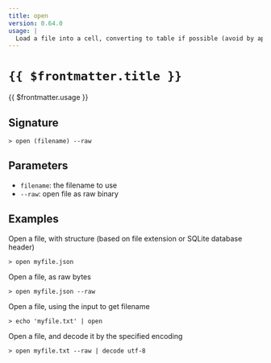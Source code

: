 ```yaml
---
title: open
version: 0.64.0
usage: |
  Load a file into a cell, converting to table if possible (avoid by appending '--raw').
---
```


# <code>{{ $frontmatter.title }}</code>

<div style='white-space: pre-wrap;'>{{ $frontmatter.usage }}</div>

## Signature

```> open (filename) --raw```

## Parameters

 -  `filename`: the filename to use
 -  `--raw`: open file as raw binary

## Examples

Open a file, with structure (based on file extension or SQLite database header)
```shell
> open myfile.json
```

Open a file, as raw bytes
```shell
> open myfile.json --raw
```

Open a file, using the input to get filename
```shell
> echo 'myfile.txt' | open
```

Open a file, and decode it by the specified encoding
```shell
> open myfile.txt --raw | decode utf-8
```
